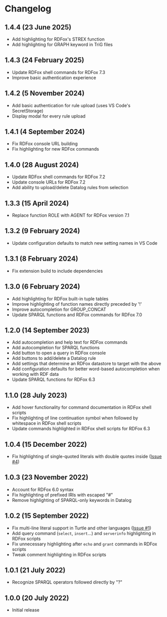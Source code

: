 # Changelog

## 1.4.4 (23 June 2025)
- Add highlighting for RDFox's STREX function
- Add highlighting for GRAPH keyword in TriG files

## 1.4.3 (24 February 2025)
- Update RDFox shell commands for RDFox 7.3
- Improve basic authentication experience

## 1.4.2 (5 November 2024)
- Add basic authentication for rule upload (uses VS Code's SecretStorage)
- Display modal for every rule upload

## 1.4.1 (4 September 2024)
- Fix RDFox console URL building
- Fix highlighting for new RDFox commands

## 1.4.0 (28 August 2024)
- Update RDFox shell commands for RDFox 7.2
- Update console URLs for RDFox 7.2
- Add ability to upload/delete Datalog rules from selection

## 1.3.3 (15 April 2024)
- Replace function ROLE with AGENT for RDFox version 7.1

## 1.3.2 (9 February 2024)
- Update configuration defaults to match new setting names in VS Code

## 1.3.1 (8 February 2024)
- Fix extension build to include dependencies

## 1.3.0 (6 February 2024)
- Add highlighting for RDFox built-in tuple tables
- Improve highlighting of function names directly preceded by '!'
- Improve autocompletion for GROUP_CONCAT
- Update SPARQL functions and RDFox commands for RDFox 7.0

## 1.2.0 (14 September 2023)
- Add autocompletion and help text for RDFox commands
- Add autocompletion for SPARQL functions
- Add button to open a query in RDFox console
- Add buttons to add/delete a Datalog rule
- Add settings that determine an RDFox datastore to target with the above
- Add configuration defaults for better word-based autocompletion when working with RDF data
- Update SPARQL functions for RDFox 6.3

## 1.1.0 (28 July 2023)
- Add hover functionality for command documentation in RDFox shell scripts
- Fix highlighting of line continuation symbol when followed by whitespace in RDFox shell scripts
- Update commands highlighted in RDFox shell scripts for RDFox 6.3

## 1.0.4 (15 December 2022)
- Fix highlighting of single-quoted literals with double quotes inside ([Issue #4](https://github.com/OxfordSemantic/vscode-rdfox-rdf/issues/4))

## 1.0.3 (23 November 2022)
- Account for RDFox 6.0 syntax
- Fix highlighting of prefixed IRIs with escaped "#"
- Remove highlighting of SPARQL-only keywords in Datalog

## 1.0.2 (15 September 2022)
- Fix multi-line literal support in Turtle and other languages ([Issue #1](https://github.com/OxfordSemantic/vscode-rdfox-rdf/issues/1))
- Add query command (`select`, `insert`...) and `serverinfo` highlighting in RDFox scripts
- Fix unnecessary highlighting after `echo` and `grant` commands in RDFox scripts
- Tweak comment highlighting in RDFox scripts

## 1.0.1 (21 July 2022)
- Recognize SPARQL operators followed directly by "?"

## 1.0.0 (20 July 2022)
- Initial release